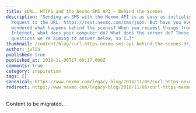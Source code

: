 ```yaml
---
title: cURL, HTTPS and the Nexmo SMS API – Behind the Scenes
description: "Sending an SMS with the Nexmo API is as easy as initiating a
  request to the URL: https://rest.nexmo.com/sms/json. But have you ever
  wondered what happens behind the scenes? When you request things from the
  Internet, what does your computer do? What does the server do? These are the
  questions we’re aiming to answer below, so […]"
thumbnail: /content/blog/curl-https-nexmo-sms-api-behind-the-scenes-dr/featured-img_http-curl-nexmo.png
author: julia
published: true
published_at: 2018-11-06T17:09:17.000Z
comments: true
category: inspiration
tags: []
canonical: https://www.nexmo.com/legacy-blog/2018/11/06/curl-https-nexmo-sms-api-behind-the-scenes-dr
redirect: https://www.nexmo.com/legacy-blog/2018/11/06/curl-https-nexmo-sms-api-behind-the-scenes-dr
---
```


Content to be migrated...
